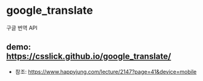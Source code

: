 # google_translate
구글 번역 API
## demo: https://csslick.github.io/google_translate/

- 참조: https://www.happyjung.com/lecture/2147?page=41&device=mobile
